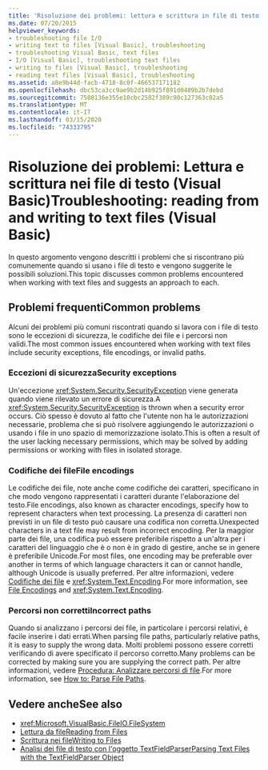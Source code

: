 ```yaml
---
title: 'Risoluzione dei problemi: lettura e scrittura in file di testo'
ms.date: 07/20/2015
helpviewer_keywords:
- troubleshooting file I/O
- writing text to files [Visual Basic], troubleshooting
- troubleshooting Visual Basic, text files
- I/O [Visual Basic], troubleshooting text files
- writing to files [Visual Basic], troubleshooting
- reading text files [Visual Basic], troubleshooting
ms.assetid: a8e9b44d-facb-4718-8c0f-466537171182
ms.openlocfilehash: dbc53ca3cc9ae9b2d14b925f891d0409b2b7debd
ms.sourcegitcommit: 7588136e355e10cbc2582f389c90c127363c02a5
ms.translationtype: MT
ms.contentlocale: it-IT
ms.lasthandoff: 03/15/2020
ms.locfileid: "74333795"
---
```

# <a name="troubleshooting-reading-from-and-writing-to-text-files-visual-basic"></a><span data-ttu-id="0a054-102">Risoluzione dei problemi: Lettura e scrittura nei file di testo (Visual Basic)</span><span class="sxs-lookup"><span data-stu-id="0a054-102">Troubleshooting: reading from and writing to text files (Visual Basic)</span></span>

<span data-ttu-id="0a054-103">In questo argomento vengono descritti i problemi che si riscontrano più comunemente quando si usano i file di testo e vengono suggerite le possibili soluzioni.</span><span class="sxs-lookup"><span data-stu-id="0a054-103">This topic discusses common problems encountered when working with text files and suggests an approach to each.</span></span>  
  
## <a name="common-problems"></a><span data-ttu-id="0a054-104">Problemi frequenti</span><span class="sxs-lookup"><span data-stu-id="0a054-104">Common problems</span></span>  

 <span data-ttu-id="0a054-105">Alcuni dei problemi più comuni riscontrati quando si lavora con i file di testo sono le eccezioni di sicurezza, le codifiche dei file e i percorsi non validi.</span><span class="sxs-lookup"><span data-stu-id="0a054-105">The most common issues encountered when working with text files include security exceptions, file encodings, or invalid paths.</span></span>  
  
### <a name="security-exceptions"></a><span data-ttu-id="0a054-106">Eccezioni di sicurezza</span><span class="sxs-lookup"><span data-stu-id="0a054-106">Security exceptions</span></span>  

 <span data-ttu-id="0a054-107">Un'eccezione <xref:System.Security.SecurityException> viene generata quando viene rilevato un errore di sicurezza.</span><span class="sxs-lookup"><span data-stu-id="0a054-107">A <xref:System.Security.SecurityException> is thrown when a security error occurs.</span></span> <span data-ttu-id="0a054-108">Ciò spesso è dovuto al fatto che l'utente non ha le autorizzazioni necessarie, problema che si può risolvere aggiungendo le autorizzazioni o usando i file in uno spazio di memorizzazione isolato.</span><span class="sxs-lookup"><span data-stu-id="0a054-108">This is often a result of the user lacking necessary permissions, which may be solved by adding permissions or working with files in isolated storage.</span></span>  
  
### <a name="file-encodings"></a><span data-ttu-id="0a054-109">Codifiche dei file</span><span class="sxs-lookup"><span data-stu-id="0a054-109">File encodings</span></span>  

 <span data-ttu-id="0a054-110">Le codifiche dei file, note anche come codifiche dei caratteri, specificano in che modo vengono rappresentati i caratteri durante l'elaborazione del testo.</span><span class="sxs-lookup"><span data-stu-id="0a054-110">File encodings, also known as character encodings, specify how to represent characters when text processing.</span></span> <span data-ttu-id="0a054-111">La presenza di caratteri non previsti in un file di testo può causare una codifica non corretta.</span><span class="sxs-lookup"><span data-stu-id="0a054-111">Unexpected characters in a text file may result from incorrect encoding.</span></span> <span data-ttu-id="0a054-112">Per la maggior parte dei file, una codifica può essere preferibile rispetto a un'altra per i caratteri del linguaggio che è o non è in grado di gestire, anche se in genere è preferibile Unicode.</span><span class="sxs-lookup"><span data-stu-id="0a054-112">For most files, one encoding may be preferable over another in terms of which language characters it can or cannot handle, although Unicode is usually preferred.</span></span> <span data-ttu-id="0a054-113">Per altre informazioni, vedere [Codifiche dei file](../../../../visual-basic/developing-apps/programming/drives-directories-files/file-encodings.md) e <xref:System.Text.Encoding>.</span><span class="sxs-lookup"><span data-stu-id="0a054-113">For more information, see [File Encodings](../../../../visual-basic/developing-apps/programming/drives-directories-files/file-encodings.md) and <xref:System.Text.Encoding>.</span></span>  
  
### <a name="incorrect-paths"></a><span data-ttu-id="0a054-114">Percorsi non corretti</span><span class="sxs-lookup"><span data-stu-id="0a054-114">Incorrect paths</span></span>  

 <span data-ttu-id="0a054-115">Quando si analizzano i percorsi dei file, in particolare i percorsi relativi, è facile inserire i dati errati.</span><span class="sxs-lookup"><span data-stu-id="0a054-115">When parsing file paths, particularly relative paths, it is easy to supply the wrong data.</span></span> <span data-ttu-id="0a054-116">Molti problemi possono essere corretti verificando di avere specificato il percorso corretto.</span><span class="sxs-lookup"><span data-stu-id="0a054-116">Many problems can be corrected by making sure you are supplying the correct path.</span></span> <span data-ttu-id="0a054-117">Per altre informazioni, vedere [Procedura: Analizzare percorsi di file](../../../../visual-basic/developing-apps/programming/drives-directories-files/how-to-parse-file-paths.md).</span><span class="sxs-lookup"><span data-stu-id="0a054-117">For more information, see [How to: Parse File Paths](../../../../visual-basic/developing-apps/programming/drives-directories-files/how-to-parse-file-paths.md).</span></span>  
  
## <a name="see-also"></a><span data-ttu-id="0a054-118">Vedere anche</span><span class="sxs-lookup"><span data-stu-id="0a054-118">See also</span></span>

- <xref:Microsoft.VisualBasic.FileIO.FileSystem>
- [<span data-ttu-id="0a054-119">Lettura da file</span><span class="sxs-lookup"><span data-stu-id="0a054-119">Reading from Files</span></span>](../../../../visual-basic/developing-apps/programming/drives-directories-files/reading-from-files.md)
- [<span data-ttu-id="0a054-120">Scrittura nei file</span><span class="sxs-lookup"><span data-stu-id="0a054-120">Writing to Files</span></span>](../../../../visual-basic/developing-apps/programming/drives-directories-files/writing-to-files.md)
- [<span data-ttu-id="0a054-121">Analisi dei file di testo con l'oggetto TextFieldParser</span><span class="sxs-lookup"><span data-stu-id="0a054-121">Parsing Text Files with the TextFieldParser Object</span></span>](../../../../visual-basic/developing-apps/programming/drives-directories-files/parsing-text-files-with-the-textfieldparser-object.md)
